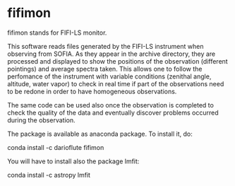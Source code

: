 # fifimon

fifimon stands for FIFI-LS monitor.

This software reads files generated by the FIFI-LS instrument when observing from SOFIA.
As they appear in the archive directory, they are processed and displayed to show the positions of the observation (different pointings) and average spectra taken. This allows one to follow the perfomance of the instrument with variable conditions (zenithal angle, altitude, water vapor) to check in real time if part of the observations need to be redone in order to have homogeneous observations.

The same code can be used also once the observation is completed to check the quality of the data and eventually discover problems occurred during the observation.

The package is available as anaconda package.
To install it, do:

conda install -c darioflute fifimon

You will have to install also the package lmfit:

conda install -c astropy lmfit
